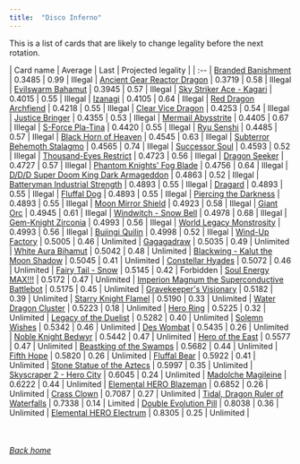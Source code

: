 ```yaml
---
title:  "Disco Inferno"
---
```


This is a list of cards that are likely to change legality before the next rotation.

| Card name | Average | Last | Projected legality |
| :-- |
[Branded Banishment](https://db.ygoprodeck.com/card/?search=Branded%20Banishment) | 0.3485 | 0.99 | Illegal |
[Ancient Gear Reactor Dragon](https://db.ygoprodeck.com/card/?search=Ancient%20Gear%20Reactor%20Dragon) | 0.3719 | 0.58 | Illegal |
[Evilswarm Bahamut](https://db.ygoprodeck.com/card/?search=Evilswarm%20Bahamut) | 0.3945 | 0.57 | Illegal |
[Sky Striker Ace - Kagari](https://db.ygoprodeck.com/card/?search=Sky%20Striker%20Ace%20-%20Kagari) | 0.4015 | 0.55 | Illegal |
[Izanagi](https://db.ygoprodeck.com/card/?search=Izanagi) | 0.4105 | 0.64 | Illegal |
[Red Dragon Archfiend](https://db.ygoprodeck.com/card/?search=Red%20Dragon%20Archfiend) | 0.4218 | 0.55 | Illegal |
[Clear Vice Dragon](https://db.ygoprodeck.com/card/?search=Clear%20Vice%20Dragon) | 0.4253 | 0.54 | Illegal |
[Justice Bringer](https://db.ygoprodeck.com/card/?search=Justice%20Bringer) | 0.4355 | 0.53 | Illegal |
[Mermail Abysstrite](https://db.ygoprodeck.com/card/?search=Mermail%20Abysstrite) | 0.4405 | 0.67 | Illegal |
[S-Force Pla-Tina](https://db.ygoprodeck.com/card/?search=S-Force%20Pla-Tina) | 0.4420 | 0.55 | Illegal |
[Ryu Senshi](https://db.ygoprodeck.com/card/?search=Ryu%20Senshi) | 0.4485 | 0.57 | Illegal |
[Black Horn of Heaven](https://db.ygoprodeck.com/card/?search=Black%20Horn%20of%20Heaven) | 0.4545 | 0.63 | Illegal |
[Subterror Behemoth Stalagmo](https://db.ygoprodeck.com/card/?search=Subterror%20Behemoth%20Stalagmo) | 0.4565 | 0.74 | Illegal |
[Successor Soul](https://db.ygoprodeck.com/card/?search=Successor%20Soul) | 0.4593 | 0.52 | Illegal |
[Thousand-Eyes Restrict](https://db.ygoprodeck.com/card/?search=Thousand-Eyes%20Restrict) | 0.4723 | 0.56 | Illegal |
[Dragon Seeker](https://db.ygoprodeck.com/card/?search=Dragon%20Seeker) | 0.4727 | 0.57 | Illegal |
[Phantom Knights' Fog Blade](https://db.ygoprodeck.com/card/?search=Phantom%20Knights'%20Fog%20Blade) | 0.4756 | 0.64 | Illegal |
[D/D/D Super Doom King Dark Armageddon](https://db.ygoprodeck.com/card/?search=D/D/D%20Super%20Doom%20King%20Dark%20Armageddon) | 0.4863 | 0.52 | Illegal |
[Batteryman Industrial Strength](https://db.ygoprodeck.com/card/?search=Batteryman%20Industrial%20Strength) | 0.4893 | 0.55 | Illegal |
[Dragard](https://db.ygoprodeck.com/card/?search=Dragard) | 0.4893 | 0.55 | Illegal |
[Fluffal Dog](https://db.ygoprodeck.com/card/?search=Fluffal%20Dog) | 0.4893 | 0.55 | Illegal |
[Piercing the Darkness](https://db.ygoprodeck.com/card/?search=Piercing%20the%20Darkness) | 0.4893 | 0.55 | Illegal |
[Moon Mirror Shield](https://db.ygoprodeck.com/card/?search=Moon%20Mirror%20Shield) | 0.4923 | 0.58 | Illegal |
[Giant Orc](https://db.ygoprodeck.com/card/?search=Giant%20Orc) | 0.4945 | 0.61 | Illegal |
[Windwitch - Snow Bell](https://db.ygoprodeck.com/card/?search=Windwitch%20-%20Snow%20Bell) | 0.4978 | 0.68 | Illegal |
[Gem-Knight Zirconia](https://db.ygoprodeck.com/card/?search=Gem-Knight%20Zirconia) | 0.4993 | 0.56 | Illegal |
[World Legacy Monstrosity](https://db.ygoprodeck.com/card/?search=World%20Legacy%20Monstrosity) | 0.4993 | 0.56 | Illegal |
[Bujingi Quilin](https://db.ygoprodeck.com/card/?search=Bujingi%20Quilin) | 0.4998 | 0.52 | Illegal |
[Wind-Up Factory](https://db.ygoprodeck.com/card/?search=Wind-Up%20Factory) | 0.5005 | 0.46 | Unlimited |
[Gagagadraw](https://db.ygoprodeck.com/card/?search=Gagagadraw) | 0.5035 | 0.49 | Unlimited |
[White Aura Bihamut](https://db.ygoprodeck.com/card/?search=White%20Aura%20Bihamut) | 0.5042 | 0.48 | Unlimited |
[Blackwing - Kalut the Moon Shadow](https://db.ygoprodeck.com/card/?search=Blackwing%20-%20Kalut%20the%20Moon%20Shadow) | 0.5045 | 0.41 | Unlimited |
[Constellar Hyades](https://db.ygoprodeck.com/card/?search=Constellar%20Hyades) | 0.5072 | 0.46 | Unlimited |
[Fairy Tail - Snow](https://db.ygoprodeck.com/card/?search=Fairy%20Tail%20-%20Snow) | 0.5145 | 0.42 | Forbidden |
[Soul Energy MAX!!!](https://db.ygoprodeck.com/card/?search=Soul%20Energy%20MAX!!!) | 0.5172 | 0.47 | Unlimited |
[Imperion Magnum the Superconductive Battlebot](https://db.ygoprodeck.com/card/?search=Imperion%20Magnum%20the%20Superconductive%20Battlebot) | 0.5175 | 0.45 | Unlimited |
[Gravekeeper's Visionary](https://db.ygoprodeck.com/card/?search=Gravekeeper's%20Visionary) | 0.5182 | 0.39 | Unlimited |
[Starry Knight Flamel](https://db.ygoprodeck.com/card/?search=Starry%20Knight%20Flamel) | 0.5190 | 0.33 | Unlimited |
[Water Dragon Cluster](https://db.ygoprodeck.com/card/?search=Water%20Dragon%20Cluster) | 0.5223 | 0.18 | Unlimited |
[Hero Ring](https://db.ygoprodeck.com/card/?search=Hero%20Ring) | 0.5225 | 0.32 | Unlimited |
[Legacy of the Duelist](https://db.ygoprodeck.com/card/?search=Legacy%20of%20the%20Duelist) | 0.5282 | 0.40 | Unlimited |
[Solemn Wishes](https://db.ygoprodeck.com/card/?search=Solemn%20Wishes) | 0.5342 | 0.46 | Unlimited |
[Des Wombat](https://db.ygoprodeck.com/card/?search=Des%20Wombat) | 0.5435 | 0.26 | Unlimited |
[Noble Knight Bedwyr](https://db.ygoprodeck.com/card/?search=Noble%20Knight%20Bedwyr) | 0.5442 | 0.47 | Unlimited |
[Hero of the East](https://db.ygoprodeck.com/card/?search=Hero%20of%20the%20East) | 0.5577 | 0.47 | Unlimited |
[Beastking of the Swamps](https://db.ygoprodeck.com/card/?search=Beastking%20of%20the%20Swamps) | 0.5682 | 0.44 | Unlimited |
[Fifth Hope](https://db.ygoprodeck.com/card/?search=Fifth%20Hope) | 0.5820 | 0.26 | Unlimited |
[Fluffal Bear](https://db.ygoprodeck.com/card/?search=Fluffal%20Bear) | 0.5922 | 0.41 | Unlimited |
[Stone Statue of the Aztecs](https://db.ygoprodeck.com/card/?search=Stone%20Statue%20of%20the%20Aztecs) | 0.5997 | 0.35 | Unlimited |
[Skyscraper 2 - Hero City](https://db.ygoprodeck.com/card/?search=Skyscraper%202%20-%20Hero%20City) | 0.6045 | 0.24 | Unlimited |
[Madolche Magileine](https://db.ygoprodeck.com/card/?search=Madolche%20Magileine) | 0.6222 | 0.44 | Unlimited |
[Elemental HERO Blazeman](https://db.ygoprodeck.com/card/?search=Elemental%20HERO%20Blazeman) | 0.6852 | 0.26 | Unlimited |
[Crass Clown](https://db.ygoprodeck.com/card/?search=Crass%20Clown) | 0.7087 | 0.27 | Unlimited |
[Tidal, Dragon Ruler of Waterfalls](https://db.ygoprodeck.com/card/?search=Tidal,%20Dragon%20Ruler%20of%20Waterfalls) | 0.7338 | 0.14 | Limited |
[Double Evolution Pill](https://db.ygoprodeck.com/card/?search=Double%20Evolution%20Pill) | 0.8038 | 0.36 | Unlimited |
[Elemental HERO Electrum](https://db.ygoprodeck.com/card/?search=Elemental%20HERO%20Electrum) | 0.8305 | 0.25 | Unlimited |

<br>

###### [Back home](index)